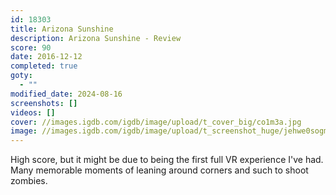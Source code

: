 ```yaml
---
id: 18303
title: Arizona Sunshine
description: Arizona Sunshine - Review
score: 90
date: 2016-12-12
completed: true
goty:
  - ""
modified_date: 2024-08-16
screenshots: []
videos: []
cover: //images.igdb.com/igdb/image/upload/t_cover_big/co1m3a.jpg
image: //images.igdb.com/igdb/image/upload/t_screenshot_huge/jehwe0sogmw8uahazeth.jpg
---
```

High score, but it might be due to being the first full VR experience I've had. Many memorable moments of leaning around corners and such to shoot zombies.